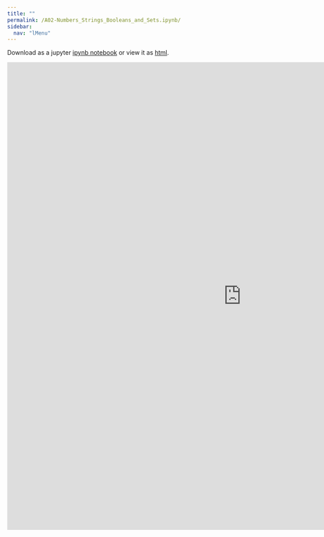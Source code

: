 ```yaml
---
title: ""
permalink: /A02-Numbers_Strings_Booleans_and_Sets.ipynb/
sidebar:
  nav: "lMenu"
---
```


Download as a jupyter [ipynb notebook](https://datascience-intro.github.io/1MS041-2022/notebooks/A02-Numbers_Strings_Booleans_and_Sets.ipynb.ipynb) or view it as [html](https://datascience-intro.github.io/1MS041-2022/notebooks/A02-Numbers_Strings_Booleans_and_Sets.ipynb.html).

<iframe src="https://datascience-intro.github.io/1MS041-2022/notebooks/A02-Numbers_Strings_Booleans_and_Sets.ipynb.html" width="1080" height="1080" frameborder="0"></iframe>

    